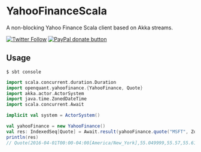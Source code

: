 # YahooFinanceScala
A non-blocking Yahoo Finance Scala client based on Akka streams.

[![Twitter Follow](https://img.shields.io/twitter/follow/openquantfin.svg?style=social)](https://twitter.com/intent/user?screen_name=openquantfin)
<span class="badge-paypal"><a
href="https://www.paypal.com/cgi-bin/webscr?cmd=_s-xclick&hosted_button_id=6SLKKT7NJUVM6"
title="Donate to this project using Paypal"><img
src="https://img.shields.io/badge/paypal-donate-yellow.svg" alt="PayPal donate button" /></a></span>


## Usage


`$ sbt console`

```scala
import scala.concurrent.duration.Duration
import openquant.yahoofinance.{YahooFinance, Quote}
import akka.actor.ActorSystem
import java.time.ZonedDateTime
import scala.concurrent.Await

implicit val system = ActorSystem()

val yahooFinance = new YahooFinance()
val res: IndexedSeq[Quote] = Await.result(yahooFinance.quote("MSFT", ZonedDateTime.now().minusDays(5)), Duration.Inf)
println(res)
// Quote(2016-04-01T00:00-04:00[America/New_York],55.049999,55.57,55.610001,54.57,24298600,55.57)
```
